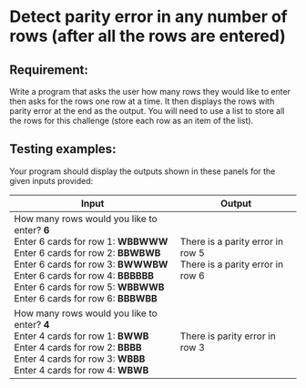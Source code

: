 # Detect parity error in any number of rows (after all the rows are entered)

## Requirement:

Write a program that asks the user how many rows they would like to enter then
asks for the rows one row at a time.
It then displays the rows with parity error at the end as the output.
You will need to use a list to store all the rows for this challenge
(store each row as an item of the list).

## Testing examples:

Your program should display the outputs shown in these panels for the given
inputs provided:

| Input   | Output |
| ------- | ------ |
| How many rows would you like to enter? **6**<br>Enter 6 cards for row 1: **WBBWWW**<br>Enter 6 cards for row 2: **BBWBWB**<br>Enter 6 cards for row 3: **BWWWBW**<br>Enter 6 cards for row 4: **BBBBBB**<br>Enter 6 cards for row 5: **WBBWWB**<br>Enter 6 cards for row 6: **BBBWBB** | There is a parity error in row 5<br>There is a parity error in row 6 |
| How many rows would you like to enter? **4**<br>Enter 4 cards for row 1: **BWWB**<br>Enter 4 cards for row 2: **BBBB**<br>Enter 4 cards for row 3: **WBBB**<br>Enter 4 cards for row 4: **WBWB** | There is parity error in row 3 |
